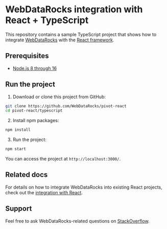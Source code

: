 # WebDataRocks integration with React + TypeScript

This repository contains a sample TypeScript project that shows how to integrate [WebDataRocks](https://www.webdatarocks.com/) with the [React framework](https://react.dev/).

## Prerequisites

- [Node.js 8 through 16](https://nodejs.org/en/)

## Run the project

1. Download or clone this project from GitHub:
```bash
git clone https://github.com/WebDataRocks/pivot-react
cd pivot-react/typescript
```
2. Install npm packages:
```bash
npm install
```
3. Run the project:
```bash
npm start
```
You can access the project at `http://localhost:3000/`.

## Related docs

For details on how to integrate WebDataRocks into existing React projects, check out the [integration with React](https://www.webdatarocks.com/doc/integration-with-react/).

## Support
Feel free to ask WebDataRocks-related questions on [StackOverflow](https://stackoverflow.com/questions/tagged/webdatarocks).
